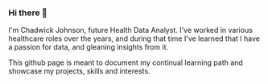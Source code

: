 ### Hi there 👋
I'm Chadwick Johnson, future Health Data Analyst. I've worked in various healthcare roles over the years, and during that time I've learned that I have a passion for data, and gleaning insights from it. 

This github page is meant to document my continual learning path and showcase my projects, skills and interests.
<!--
**cgjohnso/cgjohnso** is a ✨ _special_ ✨ repository because its `README.md` (this file) appears on your GitHub profile.

Here are some ideas to get you started:

- 🔭 I’m currently working on ...
- 🌱 I’m currently learning ...
- 👯 I’m looking to collaborate on ...
- 🤔 I’m looking for help with ...
- 💬 Ask me about ...
- 📫 How to reach me: ...
- 😄 Pronouns: ...
- ⚡ Fun fact: ...
-->
